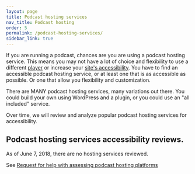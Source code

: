 ```yaml
---
layout: page
title: Podcast hosting services
nav_title: Podcast hosting
order: 5
permalink: /podcast-hosting-services/
sidebar_link: true
---
```


If you are running a podcast, chances are you are using a podcast hosting service. This means you may not have a lot of choice and flexibility to use a different [player](https://podcast-accessibility.com/how/#media-player) or increase your [site's accessibility](https://podcast-accessibility.com/accessible-sites/). You have to find an accessible podcast hosting service, or at least one that is as accessible as possible. Or one that allow you flexibility and customization.

There are MANY podcast hosting services, many variations out there. You could build your own using WordPress and a plugin, or you could use an "all included" service.

Over time, we will review and analyze popular podcast hosting services for accessibility. 

## Podcast hosting services accessibility reviews.

As of June 7, 2018, there are no hosting services reviewed.

See [Request for help with assessing podcast hosting platforms](https://podcast-accessibility.com/how-accessible-are-podcast-hosting-services/)
